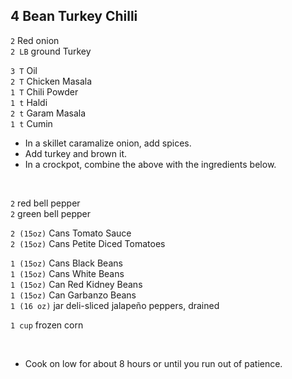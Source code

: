 ## 4 Bean Turkey Chilli  

`2` Red onion     
`2 LB` ground Turkey

`3 T` Oil        
`2 T` Chicken Masala    
`1 T` Chili Powder    
`1 t` Haldi    
`2 t` Garam Masala    
`1 t` Cumin    

* In a skillet caramalize onion, add spices. 
* Add turkey and brown it.   
* In a crockpot, combine the above with the ingredients below.    

<br>

`2` red bell pepper     
`2` green bell pepper    

`2 (15oz)` Cans Tomato Sauce    
`2 (15oz)` Cans Petite Diced Tomatoes    

`1 (15oz)` Cans Black Beans     
`1 (15oz)` Cans White Beans     
`1 (15oz)` Can Red Kidney Beans    
`1 (15oz)` Can Garbanzo Beans    
`1 (16 oz)` jar deli-sliced jalapeño peppers, drained     

`1 cup` frozen corn        

<br>

* Cook on low for about 8 hours or until you run out of patience.   

